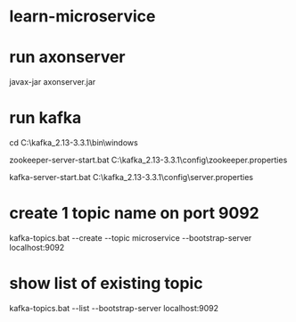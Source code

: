 # learn-microservice

# run axonserver

javax-jar axonserver.jar

# run kafka

cd C:\kafka_2.13-3.3.1\bin\windows

zookeeper-server-start.bat C:\kafka_2.13-3.3.1\config\zookeeper.properties

kafka-server-start.bat C:\kafka_2.13-3.3.1\config\server.properties

# create 1 topic name on port 9092

kafka-topics.bat --create --topic microservice --bootstrap-server localhost:9092

# show list of existing topic

kafka-topics.bat --list --bootstrap-server localhost:9092
